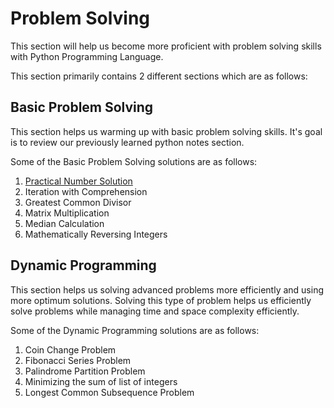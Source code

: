 # Problem Solving

This section will help us become more proficient with problem solving skills
with Python Programming Language.

This section primarily contains 2 different sections which are as follows:

## Basic Problem Solving

This section helps us warming up with basic problem solving skills. It's goal is
to review our previously learned python notes section.

Some of the Basic Problem Solving solutions are as follows:

1. [Practical Number Solution](basic/practical_number.py)
2. Iteration with Comprehension
3. Greatest Common Divisor
4. Matrix Multiplication
5. Median Calculation
6. Mathematically Reversing Integers


## Dynamic Programming

This section helps us solving advanced problems more efficiently and using more
optimum solutions. Solving this type of problem helps us efficiently solve
problems while managing time and space complexity efficiently.

Some of the Dynamic Programming solutions are as follows:

1. Coin Change Problem
2. Fibonacci Series Problem
3. Palindrome Partition Problem
4. Minimizing the sum of list of integers
5. Longest Common Subsequence Problem
